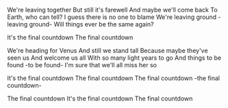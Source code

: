 We're leaving together
But still it's farewell
And maybe we'll come back
To Earth, who can tell?
I guess there is no one to blame
We're leaving ground -leaving ground-
Will things ever be the same again?

It's the final countdown
The final countdown

We're heading for Venus
And still we stand tall
Because maybe they've seen us
And welcome us all
With so many light years to go
And things to be found -to be found-
I'm sure that we'll all miss her so

It's the final countdown
The final countdown
The final countdown -the final countdown-

The final countdown
It's the final countdown
The final countdown